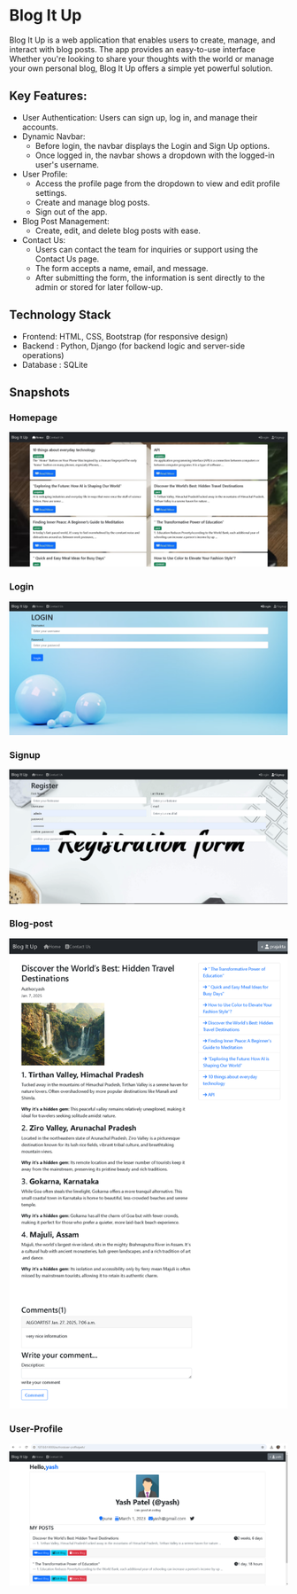 # Blog It Up
Blog It Up is a web application that enables users to create, manage, and interact with blog posts. The app provides an easy-to-use interface Whether you're looking to share your thoughts with the world or manage your own personal blog, Blog It Up offers a simple yet powerful solution.
## Key Features:
* User Authentication: Users can sign up, log in, and manage their accounts.
* Dynamic Navbar:
  * Before login, the navbar displays the Login and Sign Up options.
  * Once logged in, the navbar shows a dropdown with the logged-in user's username.
* User Profile:
  * Access the profile page from the dropdown to view and edit profile settings.
  * Create and manage blog posts.
  * Sign out of the app.
* Blog Post Management:
  * Create, edit, and delete blog posts with ease.
* Contact Us:
  * Users can contact the team for inquiries or support using the Contact Us page.
  * The form accepts a name, email, and message.
  * After submitting the form, the information is sent directly to the admin or stored for later follow-up.


## Technology Stack
 * Frontend:
HTML, CSS, Bootstrap (for responsive design)
* Backend :
  Python, Django (for backend logic and server-side operations)
*  Database :
   SQLite

## Snapshots
  ### Homepage
   ![homepage](https://github.com/Prajakta17-bod/BlogProject/blob/5168c88289462ca2933518db26dde2c22967cdc3/Screenshot/blog%20(2).jpg)
  ### Login
  ![login](https://github.com/Prajakta17-bod/BlogProject/blob/3a0fb5b78a75ee04047c376ee4573eb3143d8f08/Screenshot/loginpage%20(2).png)
  ### Signup
  ![signup](https://github.com/Prajakta17-bod/BlogProject/blob/d9c99096a506648313543cf924db4022180f7c7f/Screenshot/signup%20(2).png)
  ### Blog-post
  ![blogpost](https://github.com/Prajakta17-bod/BlogProject/blob/d7bac653e627e151873bf32eda61aec66dc99e43/Screenshot/127.0.0.1_8000_blog_detail_discover-the-worlds-best-kept-secrets-hidden-travel-destinations-2025-01-07(iPad%20Pro).png)
  ### User-Profile
  ![profile](https://github.com/Prajakta17-bod/BlogProject/blob/1b7d77a3100dc41552bdd81038a44c89f5e5987d/Screenshot/user-profile%20(2).png)
